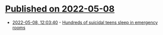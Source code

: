 # [Published on 2022-05-08](index.md)

* [2022-05-08, 12:03:40](https://news.ycombinator.com/item?id=31303293) - [Hundreds of suicidal teens sleep in emergency rooms](https://www.nytimes.com/2022/05/08/health/emergency-rooms-teen-mental-health.html)
